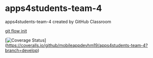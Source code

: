 # apps4students-team-4
apps4students-team-4 created by GitHub Classroom

[git flow init](https://ob.cs.hm.edu/exercises.html)

[![Coverage Status](https://coveralls.io/repos/github/mobileappdevhm19/apps4students-team-4/badge.svg?branch=develop)]
(https://coveralls.io/github/mobileappdevhm19/apps4students-team-4?branch=develop)
